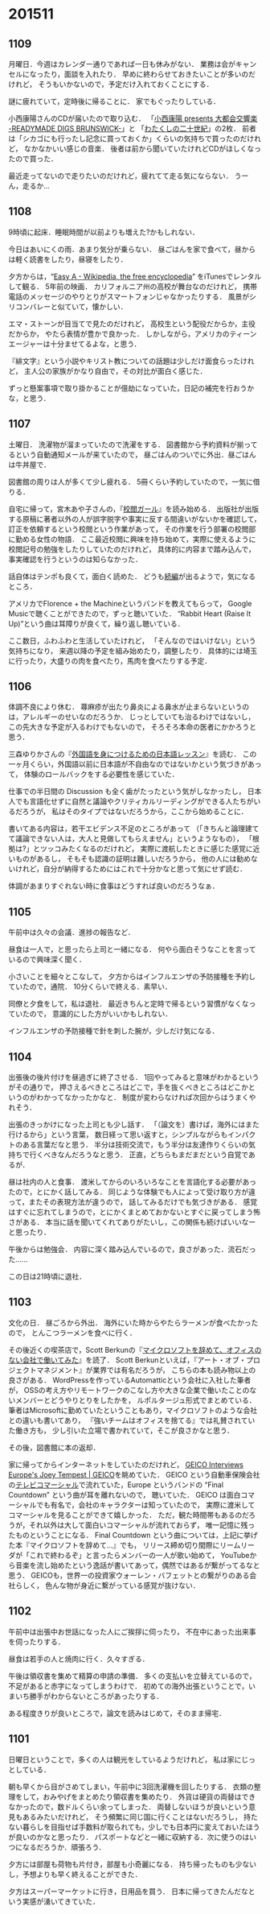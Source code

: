 # 201511
## 1109
月曜日．今週はカレンダー通りであれば一日も休みがない．
業務は会がキャンセルになったり，面談を入れたり．
早めに終わらせておきたいことが多いのだけれど，
そうもいかないので，予定だけ入れておくことにする．

謎に疲れていて，定時後に帰ることに．
家でもぐったりしている．

小西康陽さんのCDが届いたので取り込む．
「[小西康陽 presents 大都会交響楽 -READYMADE DIGS BRUNSWICK-](http://www.amazon.co.jp/dp/B00ELHSF6O)」と
「[わたくしの二十世紀](http://www.amazon.co.jp/dp/B00XLUB3ZM)」の2枚．
前者は「シカゴにも行ったし記念に買っておくか」くらいの気持ちで買ったのだけれど，
なかなかいい感じの音楽．
後者は前から聞いていたけれどCDがほしくなったので買った．

最近走ってないので走りたいのだけれど，疲れてて走る気にならない．
うーん，走るか...


## 1108
9時頃に起床．睡眠時間が以前よりも増えた?かもしれない．

今日はあいにくの雨．あまり気分が乗らない．
昼ごはんを家で食べて，昼からは軽く読書をしたり，昼寝をしたり．

夕方からは，“[Easy A - Wikipedia, the free encyclopedia](https://en.wikipedia.org/wiki/Easy_A)” をiTunesでレンタルして観る．
5年前の映画．
カリフォルニア州の高校が舞台なのだけれど，
携帯電話のメッセージのやりとりがスマートフォンじゃなかったりする．
風景がシリコンバレーと似ていて，懐かしい．

エマ・ストーンが目当てで見たのだけれど，
高校生という配役だからか，主役だからか，
やたら表情が豊かで良かった．
しかしながら，アメリカのティーンエージャーは十分ませてるよな，と思う．

『緋文字』という小説やキリスト教についての話題は少しだけ面食らったけれど，
主人公の家族がかなり自由で，その対比が面白く感じた．

ずっと懸案事項で取り掛かることが億劫になっていた，日記の補完を行おうかな，と思う．


## 1107
土曜日．
洗濯物が溜まっていたので洗濯をする．
図書館から予約資料が揃ってるという自動通知メールが来ていたので，
昼ごはんのついでに外出．昼ごはんは牛丼屋で．

図書館の周りは人が多くて少し疲れる．
5冊くらい予約していたので，一気に借りる．

自宅に帰って，宮木あや子さんの，『[校閲ガール](http://www.amazon.co.jp/dp/4040663632)』を読み始める．
出版社が出版する原稿に著者以外の人が誤字脱字や事実に反する間違いがないかを確認して，
訂正を依頼するという校閲という作業があって，
その作業を行う部署の校閲部に勤める女性の物語．
ここ最近校閲に興味を持ち始めて，実際に使えるように校閲記号の勉強をしたりしていたのだけれど，
具体的に内容まで踏み込んで，事実確認を行うというのは知らなかった．

話自体はテンポも良くて，面白く読めた．
どうも[続編](http://www.kadokawa.co.jp/product/321507000134/)が出るようで，気になるところ．


アメリカでFlorence + the Machineというバンドを教えてもらって，
Google Musicで聴くことができたので，ずっと聴いていた．
“Rabbit Heart (Raise It Up)”という曲は耳障りが良くて，繰り返し聴いている．

ここ数日，ふわふわと生活していたけれど，
「そんなのではいけない」という気持ちになり，
来週以降の予定を組み始めたり，調整したり．
具体的には埼玉に行ったり，大盛りの肉を食べたり，馬肉を食べたりする予定．


## 1106
体調不良により休む．
蕁麻疹が出たり鼻炎による鼻水が止まらないというのは，アレルギーのせいなのだろうか．
じっとしていても治るわけではないし，この先大きな予定が入るわけでもないので，
そろそろ本命の医者にかかろうと思う．


三森ゆりかさんの『[外国語を身につけるための日本語レッスン](http://www.amazon.co.jp/dp/4560049882)』を読む．
この一ヶ月くらい，外国語以前に日本語が不自由なのではないかという気づきがあって，
体験のロールバックをする必要性を感じていた．

仕事での半日間の Discussion も全く歯がたったという気がしなかったし，
日本人でも言語化せずに自然と議論やクリティカルリーディングができる人たちがいるだろうが，
私はそのタイプではないだろうから，ここから始めることに．

書いてある内容は，若干エビデンス不足のところがあって
（「きちんと論理建てて議論できない人は，大人と見做してもらえません」というようなもの），
「根拠は?」とツッコみたくなるのだけれど，
実際に渡航したときに感じた感覚に近いものがあるし，
そもそも認識の証明は難しいだろうから，
他の人には勧めないけれど，自分が納得するためにはこれで十分かなと思って気にせず読む．


体調があまりすぐれない時に食事はどうすれば良いのだろうなぁ．


## 1105
午前中は久々の会議．進捗の報告など．

昼食は一人で，と思ったら上司と一緒になる．
何やら面白そうなことを言っているので興味深く聞く．

小さいことを細々とこなして，
夕方からはインフルエンザの予防接種を予約していたので，通院．
10分くらいで終える．素早い．

同僚と夕食をして，私は退社．
最近きちんと定時で帰るという習慣がなくなっていたので，
意識的にした方がいいかもしれない．

インフルエンザの予防接種で針を刺した腕が，少しだけ気になる．


## 1104
出張後の後片付けを昼過ぎに終了させる．
1回やってみると意味がわかるというがその通りで，
押さえるべきところはどこで，手を抜くべきところはどこかというのがわかってなかったかなと．
制度が変わらなければ次回からはうまくやれそう．

出張のきっかけになった上司とも少し話す．
「（論文を）書けば，海外にはまた行けるから」という言葉，
数日経って思い返すと，シンプルながらもインパクトのある言葉だなと思う．
半分は技術交流で，もう半分は友達作りくらいの気持ちで行くべきなんだろうなと思う．
正直，どちらもまだまだという自覚であるが．


昼は社内の人と食事．
渡米してからのいろいろなことを言語化する必要があったので，とにかく話してみる．
同じような体験でも人によって受け取り方が違って，またその表現方法が違うので，
話してみるだけでも気づきがある．
感覚はすぐに忘れてしまうので，とにかくまとめておかないとすぐに戻ってしまう怖さがある．
本当に話を聞いてくれてありがたいし，この関係も続けばいいなーと思ったり．

午後からは勉強会．
内容に深く踏み込んでいるので，良さがあった．流石だった......

この日は21時頃に退社．

## 1103
文化の日．
昼ごろから外出．
海外にいた時からやたらラーメンが食べたかったので，
とんこつラーメンを食べに行く．

その後近くの喫茶店で，Scott Berkunの『[マイクロソフトを辞めて、オフィスのない会社で働いてみた](http://www.amazon.co.jp/dp/4105068318)』を読了．
Scott Berkunといえば，『アート・オブ・プロジェクトマネジメント』が業界では有名だろうが，
こちらの本も読み物以上の良さがある．
WordPressを作っているAutomatticという会社に入社した筆者が，
OSSの考え方やリモートワークのこなし方や大きな企業で働いたことのないメンバーとどうやりとりをしたかを，
ルポルタージュ形式でまとめている．
筆者はMicrosoftに勤めていたということもあり，マイクロソフトのような会社との違いも書いてあり，
『強いチームはオフィスを捨てる』では礼賛されていた働き方も，
少し引いた立場で書かれていて，そこが良さかなと思う．

その後，図書館に本の返却．


家に帰ってからインターネットをしていたのだけれど，
[GEICO Interviews Europe's Joey Tempest | GEICO](https://www.geico.com/more/geico-community/commercials/behind-the-scenes-of-the-final-countdown/)を眺めていた．
GEICO という自動車保険会社の[テレビコマーシャル](https://www.youtube.com/watch?v=SjIhdvDlY2w
)で流れていた，Europe というバンドの “Final Countdown” という曲が耳を離れないので，
聴いていた．
GEICO は面白コマーシャルでも有名で，会社のキャラクターは知っていたので，
実際に渡米してコマーシャルを見ることができて嬉しかった．
ただ，観た時間帯もあるのだろうが，それ以外は大して面白いコマーシャルが流れておらず，
唯一記憶に残ったものということになる．
Final Countdown という曲については，上記に挙げた本『マイクロソフトを辞めて...』でも，
リリース締め切り間際にリームリーダが「これで終わるぞ」と言ったらメンバーの一人が歌い始めて，
YouTubeから音楽を流し始めたという逸話が書いてあって，偶然ではあるが繋がってるなと思う．
GEICOも，世界一の投資家ウォーレン・バフェットとの繋がりのある会社らしく，
色んな物が身近に繋がっている感覚が抜けない．


## 1102
午前中は出張中お世話になった人にご挨拶に伺ったり，
不在中にあった出来事を伺ったりする．

昼食は若手の人と焼肉に行く．久々すぎる．

午後は領収書を集めて精算の申請の準備．
多くの支払いを立替えているので，不足があると赤字になってしまうわけで．
初めての海外出張ということで，いまいち勝手がわからないところがあったりする．

ある程度きりが良いところで，論文を読みはじめて，そのまま帰宅．

## 1101
日曜日ということで，多くの人は観光をしているようだけれど，
私は家にじっとしている．

朝も早くから目がさめてしまい，午前中に3回洗濯機を回したりする．
衣類の整理をして，おみやげをまとめたり領収書を集めたり．
外貨は硬貨の両替はできなかったので，数ドルくらい余ってしまった．
両替しないほうが良いという意見もあるみたいだけれど，
そう頻繁に同じ国に行くことはないだろうし，
持たない暮らしを目指せば手数料が取られても，少しでも日本円に変えておいたほうが良いのかなと思ったり．
パスポートなどと一緒に収納する．次に使うのはいつになるだろうか．頑張ろう．

夕方には部屋も荷物も片付き，部屋も小奇麗になる．
持ち帰ったものも少ないし，予想よりも早く終えることができた．

夕方はスーパーマーケットに行き，日用品を買う．
日本に帰ってきたんだなという実感が湧いてきていた．
